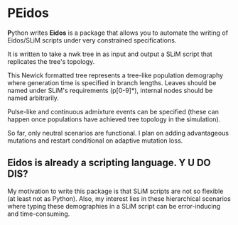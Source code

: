 # PEidos

**P**ython writes **Eidos** is a package that allows you to automate the writing of Eidos/SLiM scripts under very constrained specifications. 

It is written to take a nwk tree in as input and output a SLiM script that replicates the tree's topology.

This Newick formatted tree represents a tree-like population demography where generation time is specified in branch lengths. Leaves should be named under SLiM's requirements (p[0-9]\*), internal nodes should be named arbitrarily. 

Pulse-like and continuous admixture events can be specified (these can happen once populations have achieved tree topology in the simulation).

So far, only neutral scenarios are functional. I plan on adding advantageous mutations and restart conditional on adaptive mutation loss.


## Eidos is already a scripting language. Y U DO DIS?

My motivation to write this package is that SLiM scripts are not so flexible (at least not as Python). Also, my interest lies in these hierarchical scenarios where typing these demographies in a SLiM script can be error-inducing and time-consuming.

